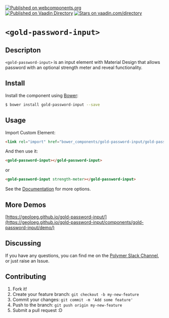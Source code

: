 [![Published on webcomponents.org](https://img.shields.io/badge/webcomponents.org-published-blue.svg?style=flat-square)](https://www.webcomponents.org/element/GeoloeG/gold-password-input)  
[![Published on Vaadin Directory](https://img.shields.io/badge/Vaadin%20Directory-published-00b4f0.svg?style=flat-square)](https://vaadin.com/directory/component/geoloeggold-password-input)
[![Stars on vaadin.com/directory](https://img.shields.io/vaadin-directory/star/geoloeggold-password-input.svg?style=flat-square)](https://vaadin.com/directory/component/geoloeggold-password-input)


# `<gold-password-input>`

## Descripton

`<gold-password-input>` is an input element with Material Design that allows password with an optional strength meter and reveal functionality.

## Install

Install the component using [Bower](http://bower.io/):

```sh
$ bower install gold-password-input --save
```

## Usage

Import Custom Element:

```html
<link rel="import" href="bower_components/gold-password-input/gold-password-input.html">
```

And then use it:

<!---
```
<custom-element-demo>
  <template>
    <link rel="import" href="gold-password-input.html">
	  <next-code-block></next-code-block>
  </template>
</custom-element-demo>
```
-->
```html
<gold-password-input></gold-password-input>
```
or
<!---
```
<custom-element-demo>
  <template>
    <link rel="import" href="gold-password-input.html">
	  <next-code-block></next-code-block>
  </template>
</custom-element-demo>
```
-->
```html
<gold-password-input strength-meter></gold-password-input>
```

See the [Documentation](https://geoloeg.github.io/gold-password-input/) for more options.

## More Demos

[https://geoloeg.github.io/gold-password-input/](https://geoloeg.github.io/gold-password-input/components/gold-password-input/demo/)

## Discussing

If you have any questions, you can find me on the [Polymer Slack Channel](https://polymer.slack.com/), or just raise an Issue.

## Contributing

1. Fork it!
2. Create your feature branch: `git checkout -b my-new-feature`
3. Commit your changes: `git commit -m 'Add some feature'`
4. Push to the branch: `git push origin my-new-feature`
5. Submit a pull request :D
